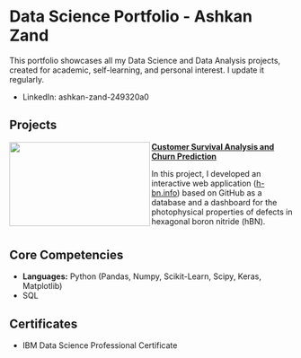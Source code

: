 # Data Science Portfolio - Ashkan Zand

This portfolio showcases all my Data Science and Data Analysis projects, created for academic, self-learning, and personal interest. I update it regularly.

* LinkedIn: ashkan-zand-249320a0

## Projects

<img align="left" width="250" height="150" src="https://github.com/archd3sai/Portfolio/blob/master/Images/telecom.jpg"> **[Customer Survival Analysis and Churn Prediction](https://github.com/archd3sai/Customer-Survival-Analysis-and-Churn-Prediction)**

In this project, I developed an interactive web application ([h-bn.info](h-bn.info)) based on GitHub as a database and a dashboard for the photophysical properties of defects in hexagonal boron nitride (hBN).
#

## Core Competencies
* <b>Languages:</b>  Python (Pandas, Numpy, Scikit-Learn, Scipy, Keras, Matplotlib)
* SQL

## Certificates
* IBM Data Science Professional Certificate
  
